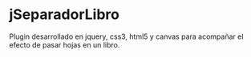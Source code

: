 jSeparadorLibro
===============

Plugin desarrollado en jquery, css3, html5 y canvas para acompañar el efecto de pasar hojas en un libro.